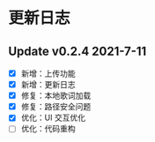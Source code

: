 # 更新日志

## Update v0.2.4 2021-7-11

- [x] 新增：上传功能
- [x] 新增：更新日志
- [x] 修复：本地歌词加载
- [x] 修复：路径安全问题
- [x] 优化：UI 交互优化
- [ ] 优化：代码重构
